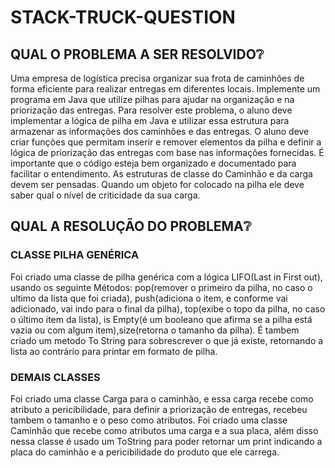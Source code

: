 # STACK-TRUCK-QUESTION 
## QUAL O PROBLEMA A SER RESOLVIDO:grey_question:
Uma empresa de logística precisa organizar sua frota de caminhões de forma eficiente
para realizar entregas em diferentes locais. Implemente um programa em Java que
utilize pilhas para ajudar na organização e na priorização das entregas.
Para resolver este problema, o aluno deve implementar a lógica de pilha em Java e
utilizar essa estrutura para armazenar as informações dos caminhões e das entregas. O
aluno deve criar funções que permitam inserir e remover elementos da pilha e definir a
lógica de priorização das entregas com base nas informações fornecidas. É importante
que o código esteja bem organizado e documentado para facilitar o entendimento. As
estruturas de classe do Caminhão e da carga devem ser pensadas. Quando um objeto
for colocado na pilha ele deve saber qual o nível de criticidade da sua carga.

## QUAL A RESOLUÇÃO DO PROBLEMA:grey_question:
### CLASSE PILHA GENÉRICA

Foi criado uma classe de pilha genérica com a lógica LIFO(Last in First out), usando os seguinte Métodos: pop(remover o primeiro da pilha, no caso o ultimo da lista que foi criada), push(adiciona o item, e conforme vai adicionado, vai indo para o final da pilha), top(exibe o topo da pilha, no caso o último item da lista), is Empty(é um booleano que afirma se a pilha está vazia ou com algum item),size(retorna o tamanho da pilha). É tambem criado um metodo To String para sobrescrever o que já existe, retornando a lista ao contrário para printar em formato de pilha.

### DEMAIS CLASSES

Foi criado uma classe Carga para o caminhão, e essa carga recebe como atributo a pericibilidade, para definir a priorização de entregas, recebeu tambem o tamanho e o peso como atributos.
Foi criado uma classe Caminhão que recebe como atributos uma carga e a sua placa, além disso nessa classe é usado um ToString para poder retornar um print indicando a placa do caminhão e a pericibilidade do produto que ele carrega.

